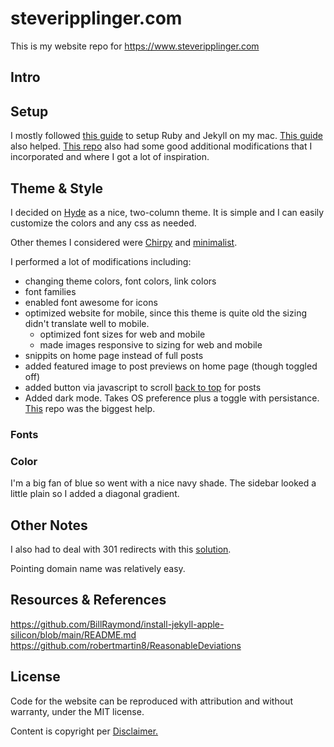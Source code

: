# steveripplinger.com
This is my website repo for https://www.steveripplinger.com


## Intro


## Setup
I mostly followed [this guide](https://www.youtube.com/watch?v=UKB9ylw0G4U) to setup Ruby and Jekyll on my mac. [This guide](https://www.youtube.com/watch?v=EmSrQCDsMv4) also helped. [This repo](https://github.com/robertmartin8/ReasonableDeviations) also had some good additional modifications that I incorporated and where I got a lot of inspiration.

## Theme & Style
I decided on [Hyde](https://github.com/poole/hyde) as a nice, two-column theme. It is simple and I can easily customize the colors and any css as needed.

Other themes I considered were [Chirpy](https://github.com/cotes2020/jekyll-theme-chirpy/) and [minimalist](https://github.com/BDHU/minimalist).

I performed a lot of modifications including:
- changing theme colors, font colors, link colors
- font families
- enabled font awesome for icons
- optimized website for mobile, since this theme is quite old the sizing didn't translate well to mobile.
  - optimized font sizes for web and mobile
  - made images responsive to sizing for web and mobile
- snippits on home page instead of full posts
- added featured image to post previews on home page (though toggled off)
- added button via javascript to scroll [back to top](https://github.com/vfeskov/vanilla-back-to-top) for posts
- Added dark mode. Takes OS preference plus a toggle with persistance. [This](https://github.com/derekkedziora/jekyll-demo) repo was the biggest help.

### Fonts


### Color

I'm a big fan of blue so went with a nice navy shade. The sidebar looked a little plain so I added a diagonal gradient.

## Other Notes
I also had to deal with 301 redirects with this [solution](https://github.com/jekyll/jekyll-redirect-from).

Pointing domain name was relatively easy.

## Resources & References
https://github.com/BillRaymond/install-jekyll-apple-silicon/blob/main/README.md
https://github.com/robertmartin8/ReasonableDeviations

## License
Code for the website can be reproduced with attribution and without warranty, under the MIT license.

Content is copyright per <a href="/disclaimer">Disclaimer.</a>
